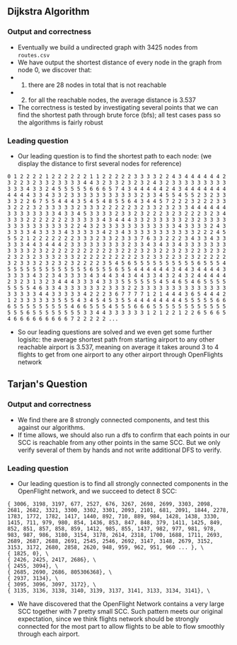 ## Dijkstra Algorithm

### Output and correctness
- Eventually we build a undirected graph with 3425 nodes from `routes.csv`
- We have output the shortest distance of every node in the graph from node 0, we discover that: 
- 1. there are 28 nodes in total that is not reachable 
- 2. for all the reachable nodes, the average distance is 3.537
- The correctness is tested by investigating several points that we can find the shortest path through brute force (bfs); all test cases pass so the algorithms is fairly robust

### Leading question
- Our leading question is to find the shortest path to each node: (we display the distance to first several nodes for reference)
```
0 1 2 2 2 2 1 2 2 2 2 2 2 1 1 2 2 2 2 2 3 3 3 3 2 2 4 3 4 4 4 4 4 4 2 3 2 2 3 2 3 3 2 3 3 3 3 4 4 3 2 3 3 2 3 2 3 2 4 3 2 3 3 3 3 3 3 3 3 3 3 3 3 4 3 3 2 4 5 5 5 5 5 6 6 6 5 7 4 3 4 4 4 4 4 2 4 3 4 4 4 4 4 4 4 4 4 4 4 3 3 4 3 3 2 3 3 3 3 3 3 3 3 3 3 3 2 3 3 4 5 5 4 5 5 2 3 2 3 3 3 3 2 2 6 7 5 5 4 4 4 3 5 4 5 4 8 5 5 6 4 3 4 4 5 7 2 2 2 3 2 2 2 3 3 3 2 2 2 3 2 3 3 3 3 3 2 3 3 3 2 2 2 2 2 3 2 3 3 2 3 2 3 3 4 4 4 4 4 4 3 3 3 3 3 3 3 3 4 3 3 4 5 3 3 3 3 2 3 3 2 3 2 2 2 3 2 3 2 2 2 3 2 3 4 3 3 3 2 2 2 2 2 2 2 3 3 3 3 3 4 3 4 4 4 3 3 2 3 3 3 3 3 2 3 2 3 3 3 3 3 3 3 3 3 3 3 3 3 3 2 2 4 3 2 3 3 3 3 3 3 3 3 3 3 3 3 4 3 3 3 3 2 4 3 3 3 3 3 4 3 3 3 3 4 3 3 3 3 3 4 2 3 4 3 3 3 3 3 3 3 3 3 3 3 2 2 2 4 5 5 5 2 1 2 2 2 2 2 2 2 3 3 3 2 3 3 2 3 3 3 7 6 3 3 2 2 2 3 4 3 3 4 3 3 3 3 3 4 4 3 4 4 4 2 3 3 3 3 3 3 3 3 3 2 3 3 4 3 4 3 3 4 3 3 3 3 3 3 3 3 3 3 3 2 3 2 2 2 2 2 2 2 2 2 2 2 3 2 2 2 3 2 3 2 2 3 2 3 2 2 3 2 3 2 2 3 2 3 2 3 3 3 2 3 3 2 2 2 2 2 2 2 2 2 2 3 2 3 3 2 2 3 2 3 2 2 2 2 2 3 2 3 3 3 2 3 2 3 2 3 2 2 2 2 3 5 4 5 6 5 5 5 5 5 5 5 5 5 5 6 5 5 5 4 5 5 5 5 5 5 5 5 5 5 5 5 5 6 5 5 5 6 5 5 4 4 4 4 4 4 3 4 4 3 4 4 4 4 3 3 3 3 3 4 3 2 3 4 3 3 3 3 4 3 4 4 3 4 3 4 4 3 3 4 3 2 4 3 2 4 4 4 4 4 2 3 2 3 1 3 2 3 4 4 4 3 3 3 4 3 3 3 5 5 5 5 5 5 4 5 4 6 5 4 6 5 5 5 5 5 5 5 5 4 6 3 3 4 3 3 3 3 3 3 2 3 3 3 2 2 3 3 3 3 3 3 3 3 3 3 3 3 3 3 3 3 3 3 3 4 4 3 3 3 3 3 4 2 2 2 3 6 7 7 7 7 1 2 1 4 4 4 3 6 5 4 4 4 2 1 2 3 3 3 3 3 3 5 5 5 4 3 4 5 4 5 3 5 5 4 4 4 4 4 4 4 4 5 5 5 5 5 6 6 6 5 5 5 5 5 5 5 5 5 4 6 6 5 5 5 4 5 5 5 6 6 6 5 5 5 5 5 5 5 5 5 5 5 5 5 5 5 6 5 5 5 5 5 5 5 5 3 3 4 4 3 3 3 3 3 3 1 2 1 2 2 1 2 2 6 5 6 6 5 4 6 6 6 6 6 6 6 6 6 7 2 2 2 2 2 ...
```
- So our leading questions are solved and we even get some further logisitc: the average shortest path from starting airport to any other reachable airport is 3.537, meaning on average it takes around 3 to 4 flights to get from one airport to any other airport through OpenFlights network

## Tarjan's Question

### Output and correctness
- We find there are 8 strongly connected components, and test this against our algorithms.
- If time allows, we should also run a dfs to confirm that each points in our SCC is reachable from any other points in the same SCC. But we only verify several of them by hands and not write additional DFS to verify.

### Leading question
- Our leading question is to find all strongly connected components in the OpenFlight network, and we succeed to detect 8 SCC:
```
{ 3006, 3198, 3197, 677, 2527, 676, 3267, 2698, 2699, 3303, 2098, 2681, 2682, 3321, 3300, 3302, 3301, 2093, 2101, 681, 2091, 1844, 2278, 1783, 1772, 1782, 1417, 1440, 892, 710, 889, 984, 1428, 1438, 3330, 1415, 711, 979, 980, 854, 1436, 853, 847, 848, 379, 1411, 1425, 849, 852, 851, 857, 858, 859, 1412, 985, 855, 1437, 982, 977, 981, 978, 983, 987, 986, 3180, 3154, 3178, 2614, 2318, 1700, 1688, 1711, 2693, 2689, 2687, 2688, 2691, 2545, 2546, 2692, 3147, 3148, 2679, 3152, 3153, 3172, 2680, 2858, 2620, 948, 959, 962, 951, 960 ... }, \
{ 1825, 0}, \
{ 2426, 2425, 2417, 2686}, \
{ 2455, 3094}, \
{ 2685, 2690, 2686, 805306368}, \
{ 2937, 3134}, \
{ 3095, 3096, 3097, 3172}, \
{ 3135, 3136, 3138, 3140, 3139, 3137, 3141, 3133, 3134, 3141}, \
```
- We have discovered that the OpenFlight Network contains a very large SCC together with 7 pretty small SCC. Such pattern meets our original expectation, since we think flights network should be strongly connected for the most part to allow flights to be able to flow smoothly through each airport. 